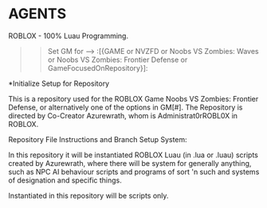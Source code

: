 # AGENTS
ROBLOX - 100% Luau Programming.

>> Set GM for --> :[{GAME or NVZFD or Noobs VS Zombies: Waves or Noobs VS Zombies: Frontier Defense or GameFocusedOnRepository}]:

*Initialize Setup for Repository

This is a repository used for the ROBLOX Game Noobs VS Zombies: Frontier Defense, or alternatively one of the options in GM[#].
The Repository is directed by Co-Creator Azurewrath, whom is Administrat0rROBL0X in ROBLOX.

Repository File Instructions and Branch Setup System:

In this repository it will be instantiated ROBLOX Luau (in .lua or .luau) scripts created by Azurewrath, where there will be system for generally anything, such as NPC AI
behaviour scripts and programs of sort 'n such and systems of designation and specific things.

Instantiated in this repository will be scripts only.
